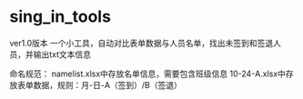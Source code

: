 # sing_in_tools
ver1.0版本
一个小工具，自动对比表单数据与人员名单，找出未签到和签退人员，并输出txt文本信息

命名规范：
namelist.xlsx中存放名单信息，需要包含班级信息
10-24-A.xlsx中存放表单数据，规则：月-日-A（签到）/B（签退）

